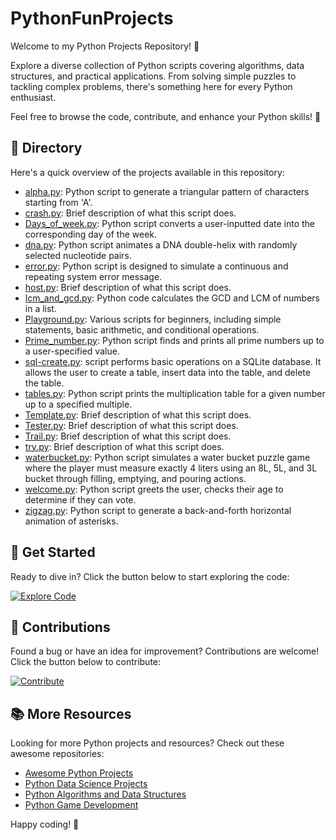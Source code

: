 # PythonFunProjects

Welcome to my Python Projects Repository! 🐍

Explore a diverse collection of Python scripts covering algorithms, data structures, and practical applications. From solving simple puzzles to tackling complex problems, there's something here for every Python enthusiast.

Feel free to browse the code, contribute, and enhance your Python skills! 🚀

## 📂 Directory

Here's a quick overview of the projects available in this repository:

- [alpha.py](alpha.py): Python script to generate a triangular pattern of characters starting from 'A'.
- [crash.py](crash.py): Brief description of what this script does.
- [Days_of_week.py](Days_of_week.py): Python script converts a user-inputted date into the corresponding day of the week.
- [dna.py](dna.py): Python script animates a DNA double-helix with randomly selected nucleotide pairs.
- [error.py](error.py): Python script is designed to simulate a continuous and repeating system error message.
- [host.py](host.py): Brief description of what this script does.
- [lcm_and_gcd.py](lcm_and_gcd.py): Python code calculates the GCD and LCM of numbers in a list.
- [Playground.py](Playground.py): Various scripts for beginners, including simple statements, basic arithmetic, and conditional operations.
- [Prime_number.py](Prime_number.py): Python script finds and prints all prime numbers up to a user-specified value.
- [sql-create.py](sql-create.py): script performs basic operations on a SQLite database. It allows the user to create a table, insert data into the table, and delete the table.
- [tables.py](tables.py): Python script prints the multiplication table for a given number up to a specified multiple.
- [Template.py](Template.py): Brief description of what this script does.
- [Tester.py](Tester.py): Brief description of what this script does.
- [Trail.py](Trail.py): Brief description of what this script does.
- [try.py](try.py): Brief description of what this script does.
- [waterbucket.py](waterbucket.py): Python script simulates a water bucket puzzle game where the player must measure exactly 4 liters using an 8L, 5L, and 3L bucket through filling, emptying, and pouring actions.
- [welcome.py](welcome.py): Python script greets the user, checks their age to determine if they can vote.
- [zigzag.py](zigzag.py): Python script to generate a back-and-forth horizontal animation of asterisks.

## 🌟 Get Started

Ready to dive in? Click the button below to start exploring the code:

[![Explore Code](https://img.shields.io/badge/Explore%20Code-🚀-blue)](https://github.com/mdaashir/PythonFunProjects)

## 🤝 Contributions

Found a bug or have an idea for improvement? Contributions are welcome! Click the button below to contribute:

[![Contribute](https://img.shields.io/badge/Contribute-💡-green)](https://github.com/mdaashir/PythonFunProjects/issues)

## 📚 More Resources

Looking for more Python projects and resources? Check out these awesome repositories:

- [Awesome Python Projects](https://github.com/vinta/awesome-python)
- [Python Data Science Projects](https://github.com/ujjwalkarn/DataSciencePython)
- [Python Algorithms and Data Structures](https://github.com/TheAlgorithms/Python)
- [Python Game Development](https://github.com/leerob/awesome-python-game-development)

Happy coding! 🎉
